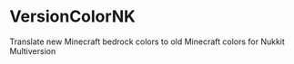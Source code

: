 # VersionColorNK
Translate new Minecraft bedrock colors to old Minecraft colors for Nukkit Multiversion

